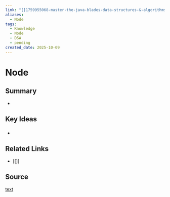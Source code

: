 ```yaml
---
link: "[[1759955068-master-the-java-blades-data-structures-&-algorithms|Master the Java Blades: Data Structures & Algorithms]]"
aliases:
  - Node
tags:
  - Knowledge
  - Node
  - DSA
  - pending
created_date: 2025-10-09
---
```

# Node
## Summary
- 
## Key Ideas
### 
- 
## Related Links
- [[]]
## Source
[text]()
